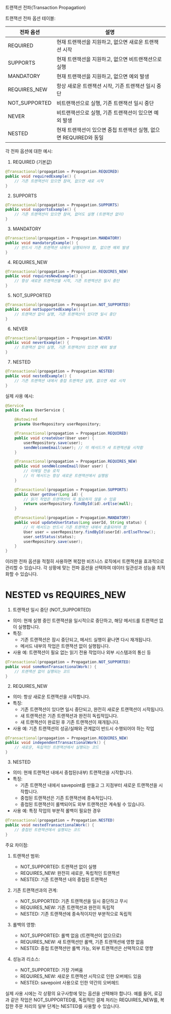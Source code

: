 트랜잭션 전파(Transaction Propagation)

트랜잭션 전파 옵션 테이블:

| 전파 옵션 | 설명 |
|-----------|------|
| REQUIRED | 현재 트랜잭션을 지원하고, 없으면 새로운 트랜잭션 시작 |
| SUPPORTS | 현재 트랜잭션을 지원하고, 없으면 비트랜잭션으로 실행 |
| MANDATORY | 현재 트랜잭션을 지원하고, 없으면 예외 발생 |
| REQUIRES_NEW | 항상 새로운 트랜잭션 시작, 기존 트랜잭션 일시 중단 |
| NOT_SUPPORTED | 비트랜잭션으로 실행, 기존 트랜잭션 일시 중단 |
| NEVER | 비트랜잭션으로 실행, 기존 트랜잭션이 있으면 예외 발생 |
| NESTED | 현재 트랜잭션이 있으면 중첩 트랜잭션 실행, 없으면 REQUIRED와 동일 |

각 전파 옵션에 대한 예시:

1. REQUIRED (기본값)
```java
@Transactional(propagation = Propagation.REQUIRED)
public void requiredExample() {
    // 기존 트랜잭션이 있으면 참여, 없으면 새로 시작
}
```

2. SUPPORTS
```java
@Transactional(propagation = Propagation.SUPPORTS)
public void supportsExample() {
    // 기존 트랜잭션이 있으면 참여, 없어도 실행 (트랜잭션 없이)
}
```

3. MANDATORY
```java
@Transactional(propagation = Propagation.MANDATORY)
public void mandatoryExample() {
    // 반드시 기존 트랜잭션 내에서 실행되어야 함, 없으면 예외 발생
}
```

4. REQUIRES_NEW
```java
@Transactional(propagation = Propagation.REQUIRES_NEW)
public void requiresNewExample() {
    // 항상 새로운 트랜잭션을 시작, 기존 트랜잭션은 일시 중단
}
```

5. NOT_SUPPORTED
```java
@Transactional(propagation = Propagation.NOT_SUPPORTED)
public void notSupportedExample() {
    // 트랜잭션 없이 실행, 기존 트랜잭션이 있다면 일시 중단
}
```

6. NEVER
```java
@Transactional(propagation = Propagation.NEVER)
public void neverExample() {
    // 트랜잭션 없이 실행, 기존 트랜잭션이 있으면 예외 발생
}
```

7. NESTED
```java
@Transactional(propagation = Propagation.NESTED)
public void nestedExample() {
    // 기존 트랜잭션 내에서 중첩 트랜잭션 실행, 없으면 새로 시작
}
```

실제 사용 예시:

```java
@Service
public class UserService {

    @Autowired
    private UserRepository userRepository;

    @Transactional(propagation = Propagation.REQUIRED)
    public void createUser(User user) {
        userRepository.save(user);
        sendWelcomeEmail(user); // 이 메서드가 새 트랜잭션을 시작함
    }

    @Transactional(propagation = Propagation.REQUIRES_NEW)
    public void sendWelcomeEmail(User user) {
        // 이메일 전송 로직
        // 이 메서드는 항상 새로운 트랜잭션에서 실행됨
    }

    @Transactional(propagation = Propagation.SUPPORTS)
    public User getUser(Long id) {
        // 읽기 작업은 트랜잭션이 꼭 필요하지 않을 수 있음
        return userRepository.findById(id).orElse(null);
    }

    @Transactional(propagation = Propagation.MANDATORY)
    public void updateUserStatus(Long userId, String status) {
        // 이 메서드는 반드시 기존 트랜잭션 내에서 호출되어야 함
        User user = userRepository.findById(userId).orElseThrow();
        user.setStatus(status);
        userRepository.save(user);
    }
}
```

이러한 전파 옵션을 적절히 사용하면 복잡한 비즈니스 로직에서 트랜잭션을 효과적으로 관리할 수 있습니다. 각 상황에 맞는 전파 옵션을 선택하여 데이터 일관성과 성능을 최적화할 수 있습니다.


# NESTED vs REQUIRES_NEW

1. 트랜잭션 일시 중단 (NOT_SUPPORTED)

- 의미: 현재 실행 중인 트랜잭션을 일시적으로 중단하고, 해당 메서드를 트랜잭션 없이 실행합니다.
- 특징:
  - 기존 트랜잭션은 잠시 중단되고, 메서드 실행이 끝나면 다시 재개됩니다.
  - 메서드 내부의 작업은 트랜잭션 없이 실행됩니다.
- 사용 예: 트랜잭션이 필요 없는 읽기 전용 작업이나 외부 시스템과의 통신 등

```java
@Transactional(propagation = Propagation.NOT_SUPPORTED)
public void someNonTransactionalWork() {
    // 트랜잭션 없이 실행되는 코드
}
```

2. REQUIRES_NEW

- 의미: 항상 새로운 트랜잭션을 시작합니다.
- 특징:
  - 기존 트랜잭션이 있다면 일시 중단되고, 완전히 새로운 트랜잭션이 시작됩니다.
  - 새 트랜잭션은 기존 트랜잭션과 완전히 독립적입니다.
  - 새 트랜잭션이 완료된 후 기존 트랜잭션이 재개됩니다.
- 사용 예: 기존 트랜잭션의 성공/실패와 관계없이 반드시 수행되어야 하는 작업

```java
@Transactional(propagation = Propagation.REQUIRES_NEW)
public void independentTransactionalWork() {
    // 새로운, 독립적인 트랜잭션에서 실행되는 코드
}
```

3. NESTED

- 의미: 현재 트랜잭션 내에서 중첩된(내부) 트랜잭션을 시작합니다.
- 특징:
  - 기존 트랜잭션 내에서 savepoint를 만들고 그 지점부터 새로운 트랜잭션을 시작합니다.
  - 중첩된 트랜잭션은 기존 트랜잭션에 종속적입니다.
  - 중첩된 트랜잭션이 롤백되어도 외부 트랜잭션은 계속될 수 있습니다.
- 사용 예: 특정 작업의 부분적 롤백이 필요한 경우

```java
@Transactional(propagation = Propagation.NESTED)
public void nestedTransactionalWork() {
    // 중첩된 트랜잭션에서 실행되는 코드
}
```

주요 차이점:

1. 트랜잭션 범위:
   - NOT_SUPPORTED: 트랜잭션 없이 실행
   - REQUIRES_NEW: 완전히 새로운, 독립적인 트랜잭션
   - NESTED: 기존 트랜잭션 내의 중첩된 트랜잭션

2. 기존 트랜잭션과의 관계:
   - NOT_SUPPORTED: 기존 트랜잭션을 일시 중단하고 무시
   - REQUIRES_NEW: 기존 트랜잭션과 완전히 독립적
   - NESTED: 기존 트랜잭션에 종속적이지만 부분적으로 독립적

3. 롤백의 영향:
   - NOT_SUPPORTED: 롤백 없음 (트랜잭션이 없으므로)
   - REQUIRES_NEW: 새 트랜잭션만 롤백, 기존 트랜잭션에 영향 없음
   - NESTED: 중첩 트랜잭션만 롤백 가능, 외부 트랜잭션은 선택적으로 영향

4. 성능과 리소스:
   - NOT_SUPPORTED: 가장 가벼움
   - REQUIRES_NEW: 새로운 트랜잭션 시작으로 인한 오버헤드 있음
   - NESTED: savepoint 사용으로 인한 약간의 오버헤드

실제 사용 시에는 각 상황의 요구사항에 맞는 옵션을 선택해야 합니다. 예를 들어, 로깅과 같은 작업은 NOT_SUPPORTED를, 독립적인 결제 처리는 REQUIRES_NEW를, 복잡한 주문 처리의 일부 단계는 NESTED를 사용할 수 있습니다.